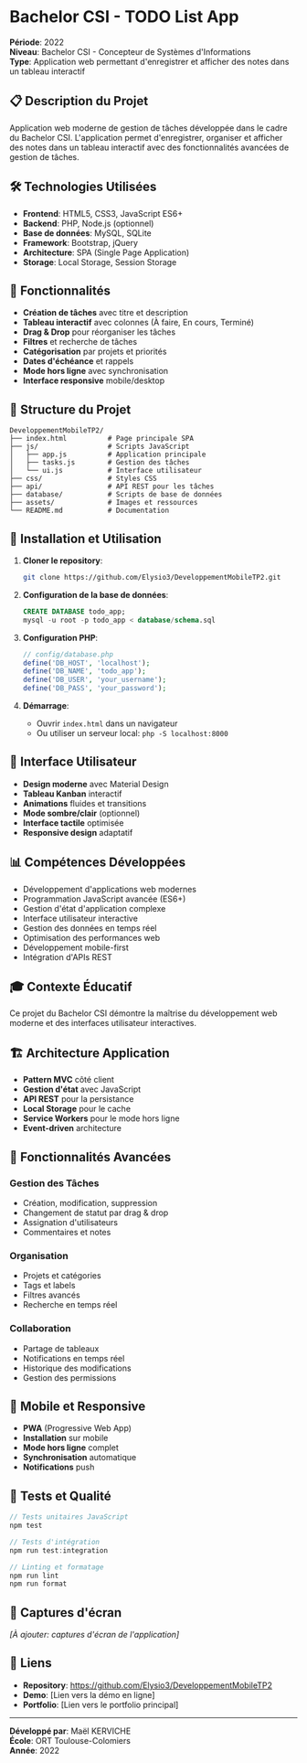 # Bachelor CSI - TODO List App

**Période**: 2022  
**Niveau**: Bachelor CSI - Concepteur de Systèmes d'Informations  
**Type**: Application web permettant d'enregistrer et afficher des notes dans un tableau interactif

## 📋 Description du Projet

Application web moderne de gestion de tâches développée dans le cadre du Bachelor CSI. L'application permet d'enregistrer, organiser et afficher des notes dans un tableau interactif avec des fonctionnalités avancées de gestion de tâches.

## 🛠️ Technologies Utilisées

- **Frontend**: HTML5, CSS3, JavaScript ES6+
- **Backend**: PHP, Node.js (optionnel)
- **Base de données**: MySQL, SQLite
- **Framework**: Bootstrap, jQuery
- **Architecture**: SPA (Single Page Application)
- **Storage**: Local Storage, Session Storage

## 🎯 Fonctionnalités

- **Création de tâches** avec titre et description
- **Tableau interactif** avec colonnes (À faire, En cours, Terminé)
- **Drag & Drop** pour réorganiser les tâches
- **Filtres** et recherche de tâches
- **Catégorisation** par projets et priorités
- **Dates d'échéance** et rappels
- **Mode hors ligne** avec synchronisation
- **Interface responsive** mobile/desktop

## 📁 Structure du Projet

```
DeveloppementMobileTP2/
├── index.html          # Page principale SPA
├── js/                 # Scripts JavaScript
│   ├── app.js          # Application principale
│   ├── tasks.js        # Gestion des tâches
│   └── ui.js           # Interface utilisateur
├── css/                # Styles CSS
├── api/                # API REST pour les tâches
├── database/           # Scripts de base de données
├── assets/             # Images et ressources
└── README.md           # Documentation
```

## 🚀 Installation et Utilisation

1. **Cloner le repository**:
   ```bash
   git clone https://github.com/Elysio3/DeveloppementMobileTP2.git
   ```

2. **Configuration de la base de données**:
   ```sql
   CREATE DATABASE todo_app;
   mysql -u root -p todo_app < database/schema.sql
   ```

3. **Configuration PHP**:
   ```php
   // config/database.php
   define('DB_HOST', 'localhost');
   define('DB_NAME', 'todo_app');
   define('DB_USER', 'your_username');
   define('DB_PASS', 'your_password');
   ```

4. **Démarrage**:
   - Ouvrir `index.html` dans un navigateur
   - Ou utiliser un serveur local: `php -S localhost:8000`

## 🎨 Interface Utilisateur

- **Design moderne** avec Material Design
- **Tableau Kanban** interactif
- **Animations** fluides et transitions
- **Mode sombre/clair** (optionnel)
- **Interface tactile** optimisée
- **Responsive design** adaptatif

## 📊 Compétences Développées

- Développement d'applications web modernes
- Programmation JavaScript avancée (ES6+)
- Gestion d'état d'application complexe
- Interface utilisateur interactive
- Gestion des données en temps réel
- Optimisation des performances web
- Développement mobile-first
- Intégration d'APIs REST

## 🎓 Contexte Éducatif

Ce projet du Bachelor CSI démontre la maîtrise du développement web moderne et des interfaces utilisateur interactives.

## 🏗️ Architecture Application

- **Pattern MVC** côté client
- **Gestion d'état** avec JavaScript
- **API REST** pour la persistance
- **Local Storage** pour le cache
- **Service Workers** pour le mode hors ligne
- **Event-driven** architecture

## 🔧 Fonctionnalités Avancées

### **Gestion des Tâches**
- Création, modification, suppression
- Changement de statut par drag & drop
- Assignation d'utilisateurs
- Commentaires et notes

### **Organisation**
- Projets et catégories
- Tags et labels
- Filtres avancés
- Recherche en temps réel

### **Collaboration**
- Partage de tableaux
- Notifications en temps réel
- Historique des modifications
- Gestion des permissions

## 📱 Mobile et Responsive

- **PWA** (Progressive Web App)
- **Installation** sur mobile
- **Mode hors ligne** complet
- **Synchronisation** automatique
- **Notifications** push

## 🧪 Tests et Qualité

```javascript
// Tests unitaires JavaScript
npm test

// Tests d'intégration
npm run test:integration

// Linting et formatage
npm run lint
npm run format
```

## 📸 Captures d'écran

*[À ajouter: captures d'écran de l'application]*

## 🔗 Liens

- **Repository**: https://github.com/Elysio3/DeveloppementMobileTP2
- **Demo**: [Lien vers la démo en ligne]
- **Portfolio**: [Lien vers le portfolio principal]

---

**Développé par**: Maël KERVICHE  
**École**: ORT Toulouse-Colomiers  
**Année**: 2022

